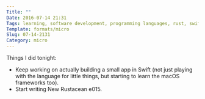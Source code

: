 ```yaml
---
Title: ""
Date: 2016-07-14 21:31
Tags: learning, software development, programming languages, rust, swift
Template: formats/micro
Slug: 07-14-2131
Category: micro
---
```


Things I did tonight:

- Keep working on actually building a small app in Swift (not just playing with the language for little things, but starting to learn the macOS frameworks too).
- Start writing New Rustacean e015.
